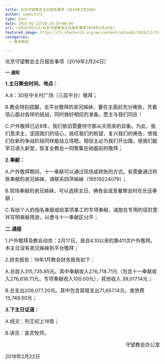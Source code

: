```yaml
---
title: 北京守望教会主日报告事项（2019年2月24日）
author: sweditor3
type: post
date: 2019-02-22T10:24:35+00:00
url: /2019/02/22/北京守望教会主日报告事项2019年2月24日/
featured_image: https://t5.shwchurch.org/wp-content/uploads/2016/12/15-1109150P62810-1000x288.jpg
categories:
  - 教会新闻

---
```

<span style="font-size: 12pt;">北京守望教会主日报告事项（2019年2月24日）</span>

<!--more-->

**一.通知**

**<span style="font-size: 12pt;">1.主日聚会时间、地点：</span>**

<span style="font-size: 12pt;">A.8：30在中关村广场（三层平台）敬拜；</span>

<span style="font-size: 12pt;">B.教会特别提醒，去平台敬拜的弟兄姊妹，要在主面前充分祷告，凭着信心面对各样的挑战，同时做好相应的准备。愿主与我们同在！</span>

<span style="font-size: 12pt;">C.户外敬拜已近8年，我们依旧需要持守那从天而来的异象。为此，我们恳求主，坚固我们的信心，挑旺我们的盼望，复兴我们的祷告，使我们在新的争战阶段同样能站立得稳。相信主必为我们开出路，使我们能早日进入新堂，恢复全教会一同聚集在祂面前的敬拜；</span>

**<span style="font-size: 12pt;">2.奉献：</span>**

<span style="font-size: 12pt;">A.户外敬拜期间，十一奉献可以通过现场或转账的方式。有需要通过转账奉献的弟兄姊妹，请联系四萍姊妹（18519224079）；</span>

<span style="font-size: 12pt;">B.现场奉献的弟兄姊妹，可以选择主日、祷告会或圣餐聚会时在长远奉献；</span>

<span style="font-size: 12pt;">C.有给个人的指名奉献或给某项事工的专项奉献，请放在专用的信封里并写明奉献用途，以便与十一奉献区分开；</span>

**<span style="font-size: 12pt;">二.通报</span>**

<span style="font-size: 12pt;">1.户外敬拜及教会动态：2月17日，是自4.10以来的第411次户外敬拜。本主日没有弟兄姊妹到平台敬拜；</span>

<span style="font-size: 12pt;">2.财务报告：19年1月教会财务报告如下：</span>

<span style="font-size: 12pt;">A.总收入315,735.85元。其中奉献收入276,718.71元（包含十一奉献收入276,618.71元，专项奉献收入100.00元），其他收入 39,017.14元；</span>

<span style="font-size: 12pt;">B.总支出208,077.20元。其中包含房租支出71,657.14元，差旅费 13,749.50元；</span>

**<span style="font-size: 12pt;">3.下主日证道：</span>**

<span style="font-size: 12pt;">A.经文：列王纪上18章；</span>

<span style="font-size: 12pt;">B.讲员：袁灵牧师。</span>

<p style="text-align: right;">
  <p style="text-align: right;">
    <span style="font-size: 12pt;">守望教会办公室</span>
  </p>
  
  <p>
    <span style="font-size: 12pt;">2019年2月22日</span>
  </p>